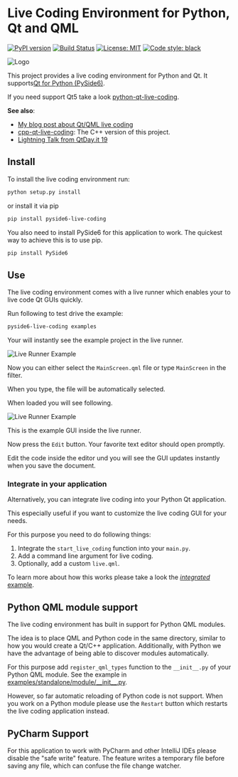 # Live Coding Environment for Python, Qt and QML
[![PyPI version](https://badge.fury.io/py/pyside6-live-coding.svg)](https://badge.fury.io/py/pyside6-live-coding)
[![Build Status](https://travis-ci.org/machinekoder/pyside6-live-coding.svg?branch=master)](https://travis-ci.org/machinekoder/pyside6-live-coding)
[![License: MIT](https://img.shields.io/badge/License-MIT-yellow.svg)](https://github.com/machinekoder/pyside-live-coding/blob/master/LICENSE)
[![Code style: black](https://img.shields.io/badge/code%20style-black-000000.svg)](https://github.com/ambv/black)

![Logo](./src/livecoding/icon.png)

This project provides a live coding environment for Python and Qt. It supports[Qt for Python (PySide6)](http://wiki.qt.io/Qt_for_Python).

If you need support Qt5 take a look [python-qt-live-coding](https://github.com/machinekoder/python-qt-live-coding).

**See also**:

* [My blog post about Qt/QML live coding](https://machinekoder.com/speed-up-your-gui-development-with-python-qt-and-qml-live-coding/)
* [cpp-qt-live-coding](https://github.com/machinekoder/cpp-qt-live-coding): The C++ version of this project.
* [Lightning Talk from QtDay.it 19](https://youtu.be/jbOPWncKE1I?t=1856)

## Install

To install the live coding environment run:

```bash
python setup.py install
```

or install it via pip

```bash
pip install pyside6-live-coding
```

You also need to install PySide6 for this application to work. The quickest way to achieve this is to use pip.

```bash
pip install PySide6
```

## Use

The live coding environment comes with a live runner which enables your to live code Qt GUIs quickly.

Run following to test drive the example:

```bash
pyside6-live-coding examples
```

Your will instantly see the example project in the live runner.

![Live Runner Example](./docs/live_runner_example2.png)

Now you can either select the `MainScreen.qml` file or type `MainScreen` in the filter.

When you type, the file will be automatically selected.

When loaded you will see following.

![Live Runner Example](./docs/live_runner_example.png)

This is the example GUI inside the live runner.

Now press the `Edit` button. Your favorite text editor should open promptly.

Edit the code inside the editor und you will see the GUI updates instantly when you save the document.

### Integrate in your application

Alternatively, you can integrate live coding into your Python Qt application.

This especially useful if you want to customize the live coding GUI for your needs.

For this purpose you need to do following things:

1. Integrate the `start_live_coding` function into your `main.py`.
2. Add a command line argument for live coding.
3. Optionally, add a custom `live.qml`.

To learn more about how this works please take a look the [*integrated* example](./examples/integrated).

## Python QML module support

The live coding environment has built in support for Python QML modules.

The idea is to place QML and Python code in the same directory, similar to how you would create a Qt/C++ application.
Additionally, with Python we have the advantage of being able to discover modules automatically.

For this purpose add `register_qml_types` function to the `__init__.py` of your Python QML module.
See the example in [examples/standalone/module/\_\_init__.py](./examples/standalone/module/__init__.py).

However, so far automatic reloading of Python code is not support.
When you work on a Python module please use the `Restart` button which restarts the live coding application instead.

## PyCharm Support

For this application to work with PyCharm and other IntelliJ IDEs please disable the "safe write" feature.
The feature writes a temporary file before saving any file, which can confuse the file change watcher.
